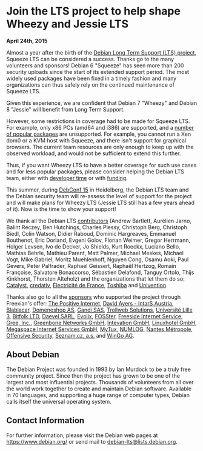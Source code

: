 
Join the LTS project to help shape Wheezy and Jessie LTS
========================================================


**April 24th, 2015**



Almost a year after the birth of the
[Debian Long Term Support (LTS) project](https://wiki.debian.org/LTS),
Squeeze LTS can be considered a success. Thanks go to the many volunteers and
sponsors! Debian 6 "Squeeze" has seen more than 200 security uploads since the
start of its extended support period. The most widely used packages have been
fixed in a timely fashion and many organizations can thus safely rely on the
continued maintenance of Squeeze LTS.




Given this experience, we are confident that Debian 7 "Wheezy" and Debian 8
"Jessie" will benefit from Long Term Support.




However, some restrictions in coverage had to be made for Squeeze LTS. For
example, only x86 PCs (amd64 and i386) are supported, and a
[number of popular packages](https://salsa.debian.org/debian/debian-security-support/blob/master/security-support-ended.deb6) are unsupported. For example, you cannot run a
Xen dom0 or a KVM host with Squeeze, and there isn't support for graphical
browsers. The current team resources are only enough to keep up with the
observed workload, and would not be sufficient to extend this further.




Thus, if you want Wheezy LTS to have a better coverage for such use cases and
for less popular packages, please consider helping the Debian LTS team, either
with [developer time](https://wiki.debian.org/LTS/Development)
or with [funding](https://wiki.debian.org/LTS/Funding).




This summer, during [DebConf 15](https://debconf15.debconf.org/) in
Heidelberg, the Debian LTS team and the Debian security team will re-assess the
level of support for the project and will make plans for Wheezy LTS (Jessie LTS
still has a few years ahead of it). Now is the time to show your support!




We thank all the Debian LTS
[contributors](https://wiki.debian.org/LTS/Team) (Andrew Bartlett,
Aurélien Jarno, Balint Reczey, Ben Hutchings, Charles Plessy, Christoph
Berg, Christoph Biedl, Colin Watson, Didier Raboud, Dominic Hargreaves,
Emmanuel Bouthenot, Eric Dorland, Evgeni Golov, Florian Weimer, Gregor
Herrmann, Holger Levsen, Ivo de Decker, Jo Shields, Kurt Roeckx, Luciano Bello,
Mathias Behrle, Mathieu Parent, Matt Palmer, Michael Meskes, Michael Vogt, Mike
Gabriel, Moritz Muehlenhoff, Nguyen Cong, Osamu Aoki, Paul Gevers, Peter
Palfrader, Raphael Geissert, Raphaël Hertzog, Romain Françoise,
Salvatore Bonaccorso, Sébastien Delafond, Tanguy Ortolo, Thijs
Kinkhorst, Thorsten Alteholz) and the organizations that let them do so:
[Catalyst](http://www.catalyst.net.nz),
[credativ](http://www.credativ.com),
[Électricité de France](http://www.edf.com),
[Toshiba](http://www.toshiba-tsdv.com) and
[Univention](http://www.univention.de).
  

Thanks also go to all the
[sponsors](http://www.freexian.com/services/debian-lts.html#sponsors) who supported the project through
Freexian's offer:
[The Positive Internet](http://www.positive-internet.com),
[David Ayers - IntarS Austria](http://www.intars.at),
[Blablacar](http://www.blablacar.fr),
[Domeneshop AS](http://www.domainnameshop.com),
[Gandi SAS](http://www.gandi.net),
[Trollweb Solutions](http://trollweb.no),
[Université Lille 3](http://www.univ-lille3.fr),
[Bitfolk LTD](http://bitfolk.com),
[Daevel SARL](https://daevel.fr),
[Evolix](http://www.evolix.fr),
[FOSSter](http://www.fosster.com),
[Freeside Internet Service](http://freeside.biz),
[Gree, Inc.](http://corp.gree.net/),
[Greenbone Networks GmbH](http://www.greenbone.net),
[Intevation GmbH](http://intevation.de),
[Linuxhotel GmbH](http://linuxhotel.de),
[Megaspace Internet Services GmbH](http://www.megaspace.de),
[MyTux](http://www.mytux.fr),
[NUMLOG](http://numlog.fr),
[Nantes Métropole](http://www.nantesmetropole.fr/),
[Offensive Security](http://www.offensive-security.com),
[Seznam.cz, a.s.](http://www.seznam.cz) and
[WinGo AG](http://www.wingo.ch/).



About Debian
------------



The Debian Project was founded in 1993 by Ian Murdock to be a truly free
community project. Since then the project has grown to be one of the
largest and most influential projects. Thousands of volunteers from all
over the world work together to create and maintain Debian software.
Available in 70 languages, and supporting a huge range of computer
types, Debian calls itself the universal operating system.



Contact Information
-------------------


For further information, please visit the Debian web pages at
<https://www.debian.org/> or send mail to
<debian-lts@lists.debian.org>.



